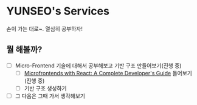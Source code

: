 # YUNSEO's Services

손이 가는 대로~. 열심히 공부하자!

## 뭘 해볼까?

- [ ] Micro-Frontend 기술에 대해서 공부해보고 기반 구조 만들어보기(진행 중)
  - [ ] [Microfrontends with React: A Complete Developer's Guide](https://www.udemy.com/course/microfrontend-course) 들어보기(진행 중)
  - [ ] 기반 구조 생성하기
- [ ] 그 다음은 그때 가서 생각해보기
